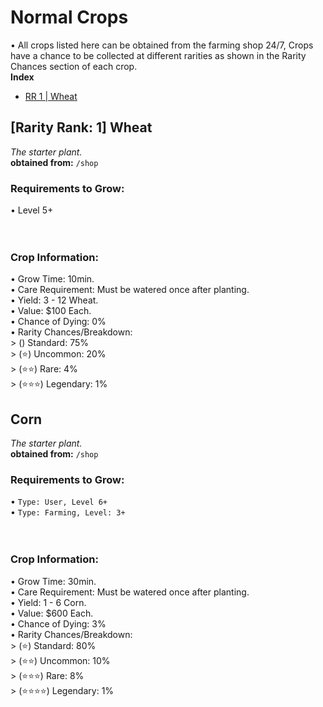 # Normal Crops
• All crops listed here can be obtained from the farming shop 24/7, Crops have a chance to be collected at different rarities as shown in the Rarity Chances section of each crop. <br>
**Index** <br>
- [RR 1 | Wheat](#rarity-rank-1-wheat)

## [Rarity Rank: 1] Wheat
*The starter plant.* <br>
**obtained from:** `/shop`
### Requirements to Grow:
• Level 5+ <br>
<br> <br>
### Crop Information:
• Grow Time: 10min. <br>
• Care Requirement: Must be watered once after planting. <br>
• Yield: 3 - 12 Wheat. <br>
• Value: $100 Each. <br>
• Chance of Dying: 0% <br>
• Rarity Chances/Breakdown: <br>
\> () Standard: 75% <br>
\> (⭐️) Uncommon: 20% <br>
\> (⭐️⭐️) Rare: 4% <br>
\> (⭐️⭐️⭐️) Legendary: 1% <br>

## Corn
*The starter plant.* <br>
**obtained from:** `/shop`
### Requirements to Grow:
• `Type: User, Level 6+` <br>
• `Type: Farming, Level: 3+` <br>
<br> <br>
### Crop Information:
• Grow Time: 30min. <br>
• Care Requirement: Must be watered once after planting. <br>
• Yield: 1 - 6 Corn. <br>
• Value: $600 Each. <br>
• Chance of Dying: 3% <br>
• Rarity Chances/Breakdown: <br>
\> (⭐️) Standard: 80% <br>
\> (⭐️⭐️) Uncommon: 10% <br>
\> (⭐️⭐️⭐️) Rare: 8% <br>
\> (⭐️⭐️⭐️⭐️) Legendary: 1% <br>


